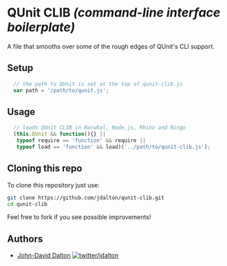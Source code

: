 # QUnit CLIB *(command-line interface boilerplate)*

A file that smooths over some of the rough edges of QUnit's CLI support.

## Setup

~~~ js
  // the path to QUnit is set at the top of qunit-clib.js
  var path = '/path/to/qunit.js';
~~~

## Usage

~~~ js
  // loads QUnit CLIB in Narwhal, Node.js, Rhino and Ringo
  (this.QUnit && function(){} ||
   typeof require == 'function' && require ||
   typeof load == 'function' && load)('../path/to/qunit-clib.js');
~~~

## Cloning this repo

To clone this repository just use:

~~~ bash
git clone https://github.com/jdalton/qunit-clib.git
cd qunit-clib
~~~

Feel free to fork if you see possible improvements!

## Authors

* [John-David Dalton](http://allyoucanleet.com/)
  [![twitter/jdalton](http://gravatar.com/avatar/299a3d891ff1920b69c364d061007043?s=70)](https://twitter.com/jdalton "Follow @jdalton on Twitter")